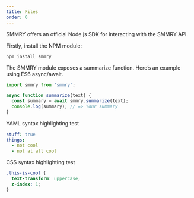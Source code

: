 ```yaml
---
title: Files
order: 0
---
```


SMMRY offers an official Node.js SDK for interacting with the SMMRY API.

Firstly, install the NPM module:

```shell
npm install smmry
```

The SMMRY module exposes a summarize function. Here’s an example using ES6 async/await.

```js
import smmry from 'smmry';

async function summarize(text) {
  const summary = await smmry.summarize(text);
  console.log(summary); // => Your summary
}
```

YAML syntax highlighting test

```yaml
stuff: true
things:
  - not cool
  - not at all cool
```

CSS syntax highlighting test

```css
.this-is-cool {
  text-transform: uppercase;
  z-index: 1;
}
```
